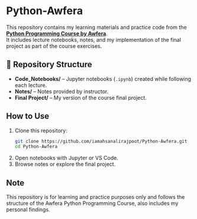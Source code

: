 # Python-Awfera

This repository contains my learning materials and practice code from the **[Python Programming Course by Awfera](https://app.awferalms.com/student/course/view/817b64e0-eb7e-446a-8f9c-c4ab276f461b)**.  
It includes lecture notebooks, notes, and my implementation of the final project as part of the course exercises.

## 📂 Repository Structure
- **Code_Notebooks/** – Jupyter notebooks (`.ipynb`) created while following each lecture.  
- **Notes/** – Notes provided by instructor. 
- **Final Project/** – My version of the course final project.

## How to Use
1. Clone this repository:
   ```bash
   git clone https://github.com/iamahsanalirajpoot/Python-Awfera.git
   cd Python-Awfera
2. Open notebooks with Jupyter or VS Code.
3. Browse notes or explore the final project.

## Note
This repository is for learning and practice purposes only and follows the structure of the Awfera Python Programming Course, also includes my personal findings.
